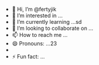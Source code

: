 - 👋 Hi, I’m @fertyjik
- 👀 I’m interested in ...
- 🌱 I’m currently learning ...sd
- 💞️ I’m looking to collaborate on ...
- 📫 How to reach me ...
- 😄 Pronouns: ...23
- 
- ⚡ Fun fact: ...

<!---
fertyjik/fertyjik is a ✨ special ✨ repository because its `README.md` (this file) appears on your GitHub profile.
You can click the Preview link to take a look at your changes.
--->
